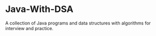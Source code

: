 # Java-With-DSA
A collection of Java programs and data structures with algorithms for interview and practice.
